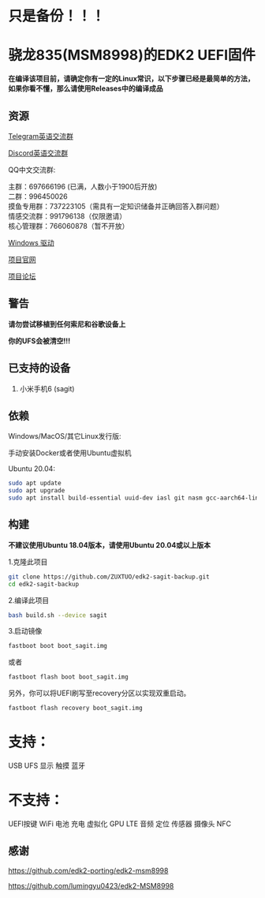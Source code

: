 # 只是备份！！！

# 骁龙835(MSM8998)的EDK2 UEFI固件

**在编译该项目前，请确定你有一定的Linux常识，以下步骤已经是最简单的方法，如果你看不懂，那么请使用Releases中的编译成品**

## 资源

[Telegram英语交流群](https://t.me/joinchat/MNjTmBqHIokjweeN0SpoyA)

[Discord英语交流群](https://discord.gg/XXBWfag)

QQ中文交流群: 

主群：697666196 (已满，人数小于1900后开放)  
二群：996450026        
摸鱼专用群：737223105（需具有一定知识储备并正确回答入群问题）     
情感交流群：991796138（仅限邀请）       
核心管理群：766060878（暂不开放）     

[Windows 驱动](https://github.com/edk2-porting/WOA-Drivers)

[项目官网](https://renegade-project.org/)

[项目论坛](https://forum.renegade-project.org/)


## 警告

**请勿尝试移植到任何索尼和谷歌设备上**

**你的UFS会被清空!!!**

## 已支持的设备

1. 小米手机6 (sagit)

## 依赖

Windows/MacOS/其它Linux发行版:

手动安装Docker或者使用Ubuntu虚拟机

Ubuntu 20.04:

```bash
sudo apt update
sudo apt upgrade
sudo apt install build-essential uuid-dev iasl git nasm gcc-aarch64-linux-gnu abootimg python3-distutils python3-pil python3-git gettext
```

## 构建

**不建议使用Ubuntu 18.04版本，请使用Ubuntu 20.04或以上版本**

1.克隆此项目

```bash
git clone https://github.com/ZUXTUO/edk2-sagit-backup.git
cd edk2-sagit-backup
```

2.编译此项目

```bash
bash build.sh --device sagit
```

3.启动镜像

```bash
fastboot boot boot_sagit.img
```
或者
```bash
fastboot flash boot boot_sagit.img
```

另外，你可以将UEFI刷写至recovery分区以实现双重启动。

```bash
fastboot flash recovery boot_sagit.img
```

# 支持：
USB
UFS
显示
触摸
蓝牙

# 不支持：
UEFI按键
WiFi
电池
充电
虚拟化
GPU
LTE
音频
定位
传感器
摄像头
NFC

## 感谢

https://github.com/edk2-porting/edk2-msm8998

https://github.com/lumingyu0423/edk2-MSM8998
